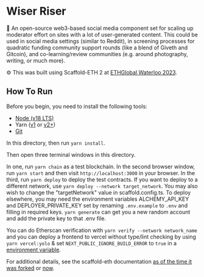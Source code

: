 # Wiser Riser

🧪 An open-source web3-based social media component set for scaling up moderator effort on sites with a lot of user-generated content.
This could be used in social media settings (similar to Reddit), in screening processes for quadratic funding community support rounds
(like a blend of Giveth and Gitcoin), and co-learning/review communities (e.g. around photography, writing, or much more).

⚙️ This was built using Scaffold-ETH 2 at [ETHGlobal Waterloo 2023](https://ethglobal.com/events/waterloo2023).

## How To Run

Before you begin, you need to install the following tools:

- [Node (v18 LTS)](https://nodejs.org/en/download/)
- Yarn ([v1](https://classic.yarnpkg.com/en/docs/install/) or [v2+](https://yarnpkg.com/getting-started/install))
- [Git](https://git-scm.com/downloads)

In this directory, then run `yarn install`.

Then open three terminal windows in this directory.

In one, run `yarn chain` as a test blockchain.
In the second browser window, run `yarn start` and then visit `http://localhost:3000` in your browser.
In the third, run `yarn deploy` to deploy the test contracts.  If you want to deploy to a different network, use `yarn deploy --network target_network`. You may also wish to change the "targetNetwork" value in scaffold.config.ts.
To deploy elsewhere, you may need the environment variables ALCHEMY_API_KEY and DEPLOYER_PRIVATE_KEY set by renaming `.env.example` to `.env` and filling in required keys. `yarn generate` can get you a new random account and add the private key to that .env file.

You can do Etherscan verification with `yarn verify --network network_name` and you can deploy a frontend to vercel without type/lint checking by using `yarn vercel:yolo` & set `NEXT_PUBLIC_IGNORE_BUILD_ERROR` to `true` in a [environment variable](https://vercel.com/docs/concepts/projects/environment-variables).

For additional details, see the scaffold-eth documentation [as of the time it was forked](https://github.com/scaffold-eth/scaffold-eth-2/blob/d81a32b8ecb23f0cc3dbc0b695aab4fec5efd8ba/README.md) or [now](https://github.com/scaffold-eth/scaffold-eth-2/blob/main/README.md).

